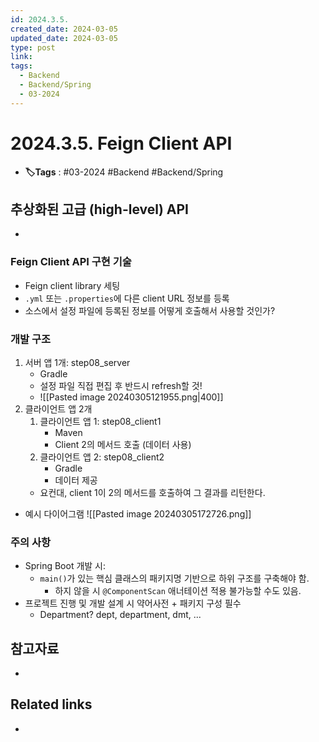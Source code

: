 ```yaml
---
id: 2024.3.5.
created_date: 2024-03-05
updated_date: 2024-03-05
type: post
link: 
tags:
  - Backend
  - Backend/Spring
  - 03-2024
---
```


# 2024.3.5. Feign Client API
- **🏷️Tags** :   #03-2024 #Backend #Backend/Spring 


## 추상화된 고급 (high-level) API
- 

### Feign Client API 구현 기술
- Feign client library 세팅
- `.yml` 또는 `.properties`에 다른 client URL 정보를 등록
- 소스에서 설정 파일에 등록된 정보를 어떻게 호출해서 사용할 것인가?

### 개발 구조
1. 서버 앱 1개: step08_server
	- Gradle
	- 설정 파일 직접 편집 후 반드시 refresh할 것!
	- ![[Pasted image 20240305121955.png|400]]
2. 클라이언트 앱 2개 
	1) 클라이언트 앱 1: step08_client1
		- Maven 
		- Client 2의 메서드 호출 (데이터 사용)
	2) 클라이언트 앱 2: step08_client2
		- Gradle
		- 데이터 제공
	- 요컨대, client 1이 2의 메서드를 호출하여 그 결과를 리턴한다.
- 예시 다이어그램 
  ![[Pasted image 20240305172726.png]]
### 주의 사항
- Spring Boot 개발 시:
	- `main()`가 있는 핵심 클래스의 패키지명 기반으로 하위 구조를 구축해야 함.
		- 하지 않을 시 `@ComponentScan` 애너테이션 적용 불가능할 수도 있음.
- 프로젝트 진행 및 개발 설계 시 약어사전 + 패키지 구성 필수
	- Department? dept, department, dmt, ...
	
## 참고자료
- 

## Related links
- 